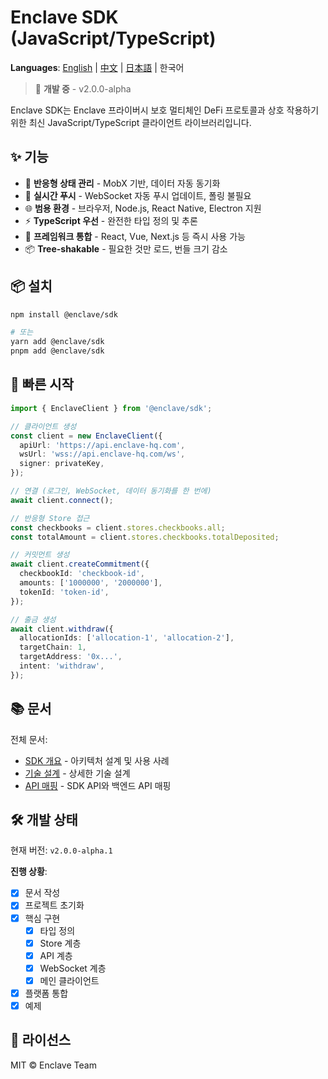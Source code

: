 # Enclave SDK (JavaScript/TypeScript)

**Languages**: [English](./README.md) | [中文](./README.zh.md) | [日本語](./README.ja.md) | 한국어

> 🚧 **개발 중** - v2.0.0-alpha

Enclave SDK는 Enclave 프라이버시 보호 멀티체인 DeFi 프로토콜과 상호 작용하기 위한 최신 JavaScript/TypeScript 클라이언트 라이브러리입니다.

## ✨ 기능

- 🔄 **반응형 상태 관리** - MobX 기반, 데이터 자동 동기화
- 🔌 **실시간 푸시** - WebSocket 자동 푸시 업데이트, 폴링 불필요
- 🌐 **범용 환경** - 브라우저, Node.js, React Native, Electron 지원
- ⚡ **TypeScript 우선** - 완전한 타입 정의 및 추론
- 🎯 **프레임워크 통합** - React, Vue, Next.js 등 즉시 사용 가능
- 📦 **Tree-shakable** - 필요한 것만 로드, 번들 크기 감소

## 📦 설치

```bash
npm install @enclave/sdk

# 또는
yarn add @enclave/sdk
pnpm add @enclave/sdk
```

## 🚀 빠른 시작

```typescript
import { EnclaveClient } from '@enclave/sdk';

// 클라이언트 생성
const client = new EnclaveClient({
  apiUrl: 'https://api.enclave-hq.com',
  wsUrl: 'wss://api.enclave-hq.com/ws',
  signer: privateKey,
});

// 연결 (로그인, WebSocket, 데이터 동기화를 한 번에)
await client.connect();

// 반응형 Store 접근
const checkbooks = client.stores.checkbooks.all;
const totalAmount = client.stores.checkbooks.totalDeposited;

// 커밋먼트 생성
await client.createCommitment({
  checkbookId: 'checkbook-id',
  amounts: ['1000000', '2000000'],
  tokenId: 'token-id',
});

// 출금 생성
await client.withdraw({
  allocationIds: ['allocation-1', 'allocation-2'],
  targetChain: 1,
  targetAddress: '0x...',
  intent: 'withdraw',
});
```

## 📚 문서

전체 문서:

- [SDK 개요](./docs/SDK_OVERVIEW.ko.md) - 아키텍처 설계 및 사용 사례
- [기술 설계](./docs/SDK_JS_DESIGN.ko.md) - 상세한 기술 설계
- [API 매핑](./docs/SDK_API_MAPPING.ko.md) - SDK API와 백엔드 API 매핑

## 🛠️ 개발 상태

현재 버전: `v2.0.0-alpha.1`

**진행 상황**:
- [x] 문서 작성
- [x] 프로젝트 초기화
- [x] 핵심 구현
  - [x] 타입 정의
  - [x] Store 계층
  - [x] API 계층
  - [x] WebSocket 계층
  - [x] 메인 클라이언트
- [x] 플랫폼 통합
- [x] 예제

## 📄 라이선스

MIT © Enclave Team

